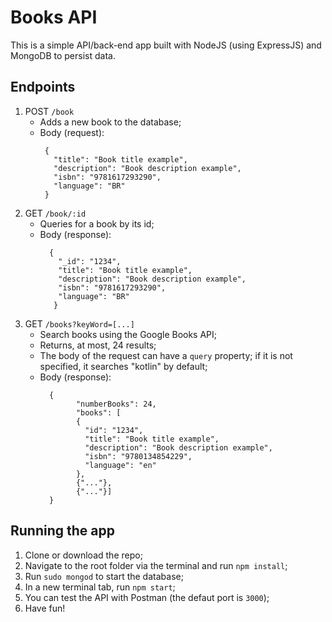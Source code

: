 # Books API

This is a simple API/back-end app built with NodeJS (using ExpressJS) and MongoDB to persist data.

## Endpoints
1. POST `/book`
   * Adds a new book to the database;
   * Body (request):
     ```
      {
        "title": "Book title example",
        "description": "Book description example",
        "isbn": "9781617293290",
        "language": "BR"
      }
     ```
2. GET `/book/:id`
   * Queries for a book by its id;
   * Body (response):
     ```
       {
         "_id": "1234",
         "title": "Book title example",
         "description": "Book description example",
         "isbn": "9781617293290",
         "language": "BR"
        }
     ```
3. GET `/books?keyWord=[...]`
   * Search books using the Google Books API;
   * Returns, at most, 24 results;
   * The body of the request can have a `query` property; if it is not specified, it searches "kotlin" by default;
   * Body (response):
     ```
       {
             "numberBooks": 24,
             "books": [
             {
               "id": "1234",
               "title": "Book title example",
               "description": "Book description example",
               "isbn": "9780134854229",
               "language": "en"
             },
             {"..."},
             {"..."}]
       }
     ```

  ## Running the app
  1. Clone or download the repo;
  2. Navigate to the root folder via the terminal and run `npm install`;
  3. Run `sudo mongod` to start the database;
  4. In a new terminal tab, run `npm start`;
  5. You can test the API with Postman (the defaut port is `3000`);
  6. Have fun!
